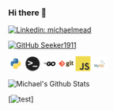 ### Hi there 👋

[![Linkedin: michaelmead](https://img.shields.io/badge/-michaelmead-blue?style=flat-square&logo=Linkedin&logoColor=white&link=https://www.linkedin.com/in/michaelmead007/)](https://www.linkedin.com/in/michaelmead007/)

[![GitHub Seeker1911](https://img.shields.io/github/followers/seeker1911?label=follow&style=social)](https://github.com/seeker1911)


<code><img height="30" src="https://raw.githubusercontent.com/github/explore/80688e429a7d4ef2fca1e82350fe8e3517d3494d/topics/python/python.png"></code>
<code><img height="30" src="https://raw.githubusercontent.com/github/explore/80688e429a7d4ef2fca1e82350fe8e3517d3494d/topics/terminal/terminal.png"></code>
<code><img height="30" src="https://raw.githubusercontent.com/github/explore/80688e429a7d4ef2fca1e82350fe8e3517d3494d/topics/go/go.png"></code>
<code><img height="30" src="https://raw.githubusercontent.com/github/explore/80688e429a7d4ef2fca1e82350fe8e3517d3494d/topics/git/git.png"></code>
<code><img height="30" src="https://raw.githubusercontent.com/github/explore/80688e429a7d4ef2fca1e82350fe8e3517d3494d/topics/javascript/javascript.png"></code>
<code><img height="30" src="https://raw.githubusercontent.com/github/explore/80688e429a7d4ef2fca1e82350fe8e3517d3494d/topics/mysql/mysql.png"></code>


![Michael's Github Stats](https://github-readme-stats.vercel.app/api?username=seeker1911&show_icons=true)



<!-- ![Michael's Github Stats](https://github-readme-stats.vercel.app/api?username=seeker1911&show_icons=true&title_color=fff&icon_color=79ff97&text_color=9f9f9f&bg_color=151515)
-->

<!--
**Seeker1911/seeker1911** is a ✨ _special_ ✨ repository because its `README.md` (this file) appears on your GitHub profile.

Here are some ideas to get you started:

- 🔭 I’m currently working on ...
- 🌱 I’m currently learning ...
- 👯 I’m looking to collaborate on ...
- 🤔 I’m looking for help with ...
- 💬 Ask me about ...
- 📫 How to reach me: ...
- 😄 Pronouns: ...
- ⚡ Fun fact: ...
8391692
https://twitter.com/messages/compose?text=time%20for%20a%20cocktail&recipient_id=121609125
121609125
-->



[![test](https://img.shields.io/badge/-michaelmead-blue?style=flat-square&logo=Twitter&logoColor=white&link=https://twitter.com/messages/compose?text=time%20for%20a%20cocktail&recipient_id=121609125)]

